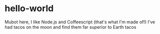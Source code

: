 # hello-world


Mubot here, I like Node.js and Coffeescript (that's what I'm made of!)
I've had tacos on the moon and find them far superior to Earth tacos
